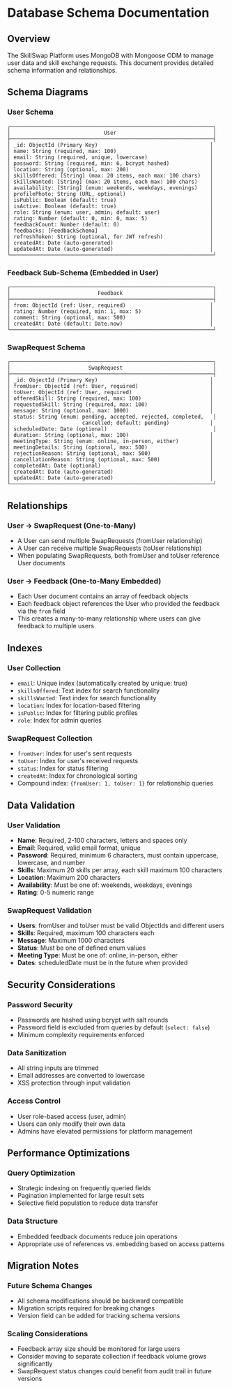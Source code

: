 # Database Schema Documentation

## Overview
The SkillSwap Platform uses MongoDB with Mongoose ODM to manage user data and skill exchange requests. This document provides detailed schema information and relationships.

## Schema Diagrams

### User Schema

```
┌─────────────────────────────────────────────────────────────────┐
│                              User                               │
├─────────────────────────────────────────────────────────────────┤
│ _id: ObjectId (Primary Key)                                    │
│ name: String (required, max: 100)                              │
│ email: String (required, unique, lowercase)                    │
│ password: String (required, min: 6, bcrypt hashed)             │
│ location: String (optional, max: 200)                          │
│ skillsOffered: [String] (max: 20 items, each max: 100 chars)   │
│ skillsWanted: [String] (max: 20 items, each max: 100 chars)    │
│ availability: [String] (enum: weekends, weekdays, evenings)    │
│ profilePhoto: String (URL, optional)                           │
│ isPublic: Boolean (default: true)                              │
│ isActive: Boolean (default: true)                              │
│ role: String (enum: user, admin; default: user)                │
│ rating: Number (default: 0, min: 0, max: 5)                    │
│ feedbackCount: Number (default: 0)                             │
│ feedbacks: [FeedbackSchema]                                    │
│ refreshToken: String (optional, for JWT refresh)               │
│ createdAt: Date (auto-generated)                               │
│ updatedAt: Date (auto-generated)                               │
└─────────────────────────────────────────────────────────────────┘
```

### Feedback Sub-Schema (Embedded in User)

```
┌─────────────────────────────────────────────────────────────────┐
│                            Feedback                             │
├─────────────────────────────────────────────────────────────────┤
│ from: ObjectId (ref: User, required)                           │
│ rating: Number (required, min: 1, max: 5)                      │
│ comment: String (optional, max: 500)                           │
│ createdAt: Date (default: Date.now)                            │
└─────────────────────────────────────────────────────────────────┘
```

### SwapRequest Schema

```
┌─────────────────────────────────────────────────────────────────┐
│                         SwapRequest                             │
├─────────────────────────────────────────────────────────────────┤
│ _id: ObjectId (Primary Key)                                    │
│ fromUser: ObjectId (ref: User, required)                       │
│ toUser: ObjectId (ref: User, required)                         │
│ offeredSkill: String (required, max: 100)                      │
│ requestedSkill: String (required, max: 100)                    │
│ message: String (optional, max: 1000)                          │
│ status: String (enum: pending, accepted, rejected, completed,   │
│                       cancelled; default: pending)             │
│ scheduledDate: Date (optional)                                  │
│ duration: String (optional, max: 100)                          │
│ meetingType: String (enum: online, in-person, either)          │
│ meetingDetails: String (optional, max: 500)                    │
│ rejectionReason: String (optional, max: 500)                   │
│ cancellationReason: String (optional, max: 500)                │
│ completedAt: Date (optional)                                   │
│ createdAt: Date (auto-generated)                               │
│ updatedAt: Date (auto-generated)                               │
└─────────────────────────────────────────────────────────────────┘
```

## Relationships

### User → SwapRequest (One-to-Many)
- A User can send multiple SwapRequests (fromUser relationship)
- A User can receive multiple SwapRequests (toUser relationship)
- When populating SwapRequests, both fromUser and toUser reference User documents

### User → Feedback (One-to-Many Embedded)
- Each User document contains an array of feedback objects
- Each feedback object references the User who provided the feedback via the `from` field
- This creates a many-to-many relationship where users can give feedback to multiple users

## Indexes

### User Collection
- `email`: Unique index (automatically created by unique: true)
- `skillsOffered`: Text index for search functionality
- `skillsWanted`: Text index for search functionality
- `location`: Index for location-based filtering
- `isPublic`: Index for filtering public profiles
- `role`: Index for admin queries

### SwapRequest Collection
- `fromUser`: Index for user's sent requests
- `toUser`: Index for user's received requests
- `status`: Index for status filtering
- `createdAt`: Index for chronological sorting
- Compound index: `{fromUser: 1, toUser: 1}` for relationship queries

## Data Validation

### User Validation
- **Name**: Required, 2-100 characters, letters and spaces only
- **Email**: Required, valid email format, unique
- **Password**: Required, minimum 6 characters, must contain uppercase, lowercase, and number
- **Skills**: Maximum 20 skills per array, each skill maximum 100 characters
- **Location**: Maximum 200 characters
- **Availability**: Must be one of: weekends, weekdays, evenings
- **Rating**: 0-5 numeric range

### SwapRequest Validation
- **Users**: fromUser and toUser must be valid ObjectIds and different users
- **Skills**: Required, maximum 100 characters each
- **Message**: Maximum 1000 characters
- **Status**: Must be one of defined enum values
- **Meeting Type**: Must be one of: online, in-person, either
- **Dates**: scheduledDate must be in the future when provided

## Security Considerations

### Password Security
- Passwords are hashed using bcrypt with salt rounds
- Password field is excluded from queries by default (`select: false`)
- Minimum complexity requirements enforced

### Data Sanitization
- All string inputs are trimmed
- Email addresses are converted to lowercase
- XSS protection through input validation

### Access Control
- User role-based access (user, admin)
- Users can only modify their own data
- Admins have elevated permissions for platform management

## Performance Optimizations

### Query Optimization
- Strategic indexing on frequently queried fields
- Pagination implemented for large result sets
- Selective field population to reduce data transfer

### Data Structure
- Embedded feedback documents reduce join operations
- Appropriate use of references vs. embedding based on access patterns

## Migration Notes

### Future Schema Changes
- All schema modifications should be backward compatible
- Migration scripts required for breaking changes
- Version field can be added for tracking schema versions

### Scaling Considerations
- Feedback array size should be monitored for large users
- Consider moving to separate collection if feedback volume grows significantly
- SwapRequest status changes could benefit from audit trail in future versions
